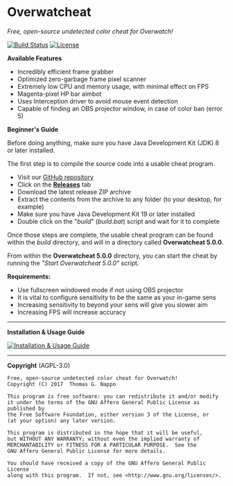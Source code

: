 # Overwatcheat

_Free, open-source undetected color cheat for Overwatch!_

[![Build Status](https://travis-ci.org/Jire/Overwatcheat.svg?branch=master)](https://travis-ci.org/Jire/Overwatcheat)
[![License](https://img.shields.io/github/license/Jire/Overwatcheat.svg)](https://github.com/Jire/Overwatcheat/blob/master/LICENSE.txt)

**Available Features**

* Incredibly efficient frame grabber
* Optimized zero-garbage frame pixel scanner
* Extremely low CPU and memory usage, with minimal effect on FPS
* Magenta-pixel HP bar aimbot
* Uses Interception driver to avoid mouse event detection
* Capable of finding an OBS projector window, in case of color ban (error 5)

**Beginner's Guide**

Before doing anything, make sure you have Java Development Kit (JDK) 8 or later installed.

The first step is to compile the source code into a usable cheat program.

* Visit our [GitHub repository](https://github.com/Jire/Overwatcheat)
* Click on the [**Releases**](https://github.com/Jire/Overwatcheat/releases) tab
* Download the latest release ZIP archive
* Extract the contents from the archive to any folder (to your desktop, for example)
* Make sure you have Java Development Kit 19 or later installed
* Double click on the "_build_" (_build.bat_) script and wait for it to complete

Once those steps are complete, the usable cheat program can be found within the _build_
directory, and will in a directory called **Overwatcheat 5.0.0**.

From within the **Overwatcheat 5.0.0** directory, you can start the cheat by running the _"Start Overwatcheat 5.0.0"_
script.

**Requirements:**

* Use fullscreen windowed mode if not using OBS projector
* It is vital to configure sensitivity to be the same as your in-game sens
* Increasing sensitivity to beyond your sens will give you slower aim
* Increasing FPS will increase accuracy

---

**Installation & Usage Guide**

[![Installation & Usage Guide](https://i.imgur.com/p6qyqkT.png)](https://www.youtube.com/watch?v=oJGQbK6iYLM "Overwatcheat")

---

**Copyright** (AGPL-3.0)

```
Free, open-source undetected color cheat for Overwatch!
Copyright (C) 2017  Thomas G. Nappo

This program is free software: you can redistribute it and/or modify
it under the terms of the GNU Affero General Public License as published by
the Free Software Foundation, either version 3 of the License, or
(at your option) any later version.

This program is distributed in the hope that it will be useful,
but WITHOUT ANY WARRANTY; without even the implied warranty of
MERCHANTABILITY or FITNESS FOR A PARTICULAR PURPOSE.  See the
GNU Affero General Public License for more details.

You should have received a copy of the GNU Affero General Public License
along with this program.  If not, see <http://www.gnu.org/licenses/>.
```
